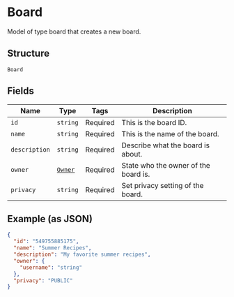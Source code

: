 
# Board

Model of type board that creates a new board.

## Structure

`Board`

## Fields

| Name | Type | Tags | Description |
|  --- | --- | --- | --- |
| `id` | `string` | Required | This is the board ID. |
| `name` | `string` | Required | This is the name of the board. |
| `description` | `string` | Required | Describe what the board is about. |
| `owner` | [`Owner`](../../doc/models/owner.md) | Required | State who the owner of the board is. |
| `privacy` | `string` | Required | Set privacy setting of the board. |

## Example (as JSON)

```json
{
  "id": "549755885175",
  "name": "Summer Recipes",
  "description": "My favorite summer recipes",
  "owner": {
    "username": "string"
  },
  "privacy": "PUBLIC"
}
```

